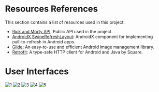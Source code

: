 # Resources References

This section contains a list of resources used in this project.

- [Rick and Morty API](https://rickandmortyapi.com/api): Public API used in the project.
- [AndroidX SwipeRefreshLayout](https://developer.android.com/jetpack/androidx/releases/swiperefreshlayout?hl=en): AndroidX component for implementing pull-to-refresh in Android apps.
- [Glide](https://github.com/bumptech/glide): An easy-to-use and efficient Android image management library.
- [Retrofit](https://square.github.io/retrofit/): A type-safe HTTP client for Android and Java by Square.


# User Interfaces
![1](https://github.com/RizkyHertama/mostransTest-Kotlin/assets/81372683/c1a878d8-7585-4eb1-bf06-cd36c2255686)
![2](https://github.com/RizkyHertama/mostransTest-Kotlin/assets/81372683/fbffbc90-bc4d-4211-ac0b-3449b39c07fc)
![3](https://github.com/RizkyHertama/mostransTest-Kotlin/assets/81372683/3e4066b1-4bc6-41ff-bac8-cb4abacf4324)
![4](https://github.com/RizkyHertama/mostransTest-Kotlin/assets/81372683/492aa206-8975-42ae-b1d2-e2c111e8ca7b)
![5](https://github.com/RizkyHertama/mostransTest-Kotlin/assets/81372683/744ec442-1cfe-4bee-8b1f-a697dc2dba0b)
